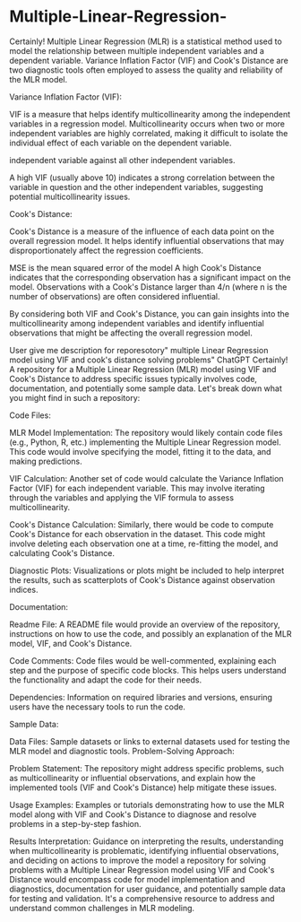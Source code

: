 # Multiple-Linear-Regression-
Certainly! Multiple Linear Regression (MLR) is a statistical method used to model the relationship between multiple independent variables and a dependent variable. Variance Inflation Factor (VIF) and Cook's Distance are two diagnostic tools often employed to assess the quality and reliability of the MLR model.

Variance Inflation Factor (VIF):

VIF is a measure that helps identify multicollinearity among the independent variables in a regression model. Multicollinearity occurs when two or more independent variables are highly correlated, making it difficult to isolate the individual effect of each variable on the dependent variable. 

  independent variable against all other independent variables.

A high VIF (usually above 10) indicates a strong correlation between the variable in question and the other independent variables, suggesting potential multicollinearity issues.

Cook's Distance:

Cook's Distance is a measure of the influence of each data point on the overall regression model. It helps identify influential observations that may disproportionately affect the regression coefficients. 

MSE is the mean squared error of the model
A high Cook's Distance indicates that the corresponding observation has a significant impact on the model. Observations with a Cook's Distance larger than 4/n (where n is the number of observations) are often considered influential.

By considering both VIF and Cook's Distance, you can gain insights into the multicollinearity among independent variables and identify influential observations that might be affecting the overall regression model.




User
give me description for reporesotory" multiple Linear Regression model using VIF and cook's distance solving problems"
ChatGPT
Certainly! A repository for a Multiple Linear Regression (MLR) model using VIF and Cook's Distance to address specific issues typically involves code, documentation, and potentially some sample data. Let's break down what you might find in such a repository:

Code Files:

MLR Model Implementation: The repository would likely contain code files (e.g., Python, R, etc.) implementing the Multiple Linear Regression model. This code would involve specifying the model, fitting it to the data, and making predictions.

VIF Calculation: Another set of code would calculate the Variance Inflation Factor (VIF) for each independent variable. This may involve iterating through the variables and applying the VIF formula to assess multicollinearity.

Cook's Distance Calculation: Similarly, there would be code to compute Cook's Distance for each observation in the dataset. This code might involve deleting each observation one at a time, re-fitting the model, and calculating Cook's Distance.

Diagnostic Plots: Visualizations or plots might be included to help interpret the results, such as scatterplots of Cook's Distance against observation indices.

Documentation:

Readme File: A README file would provide an overview of the repository, instructions on how to use the code, and possibly an explanation of the MLR model, VIF, and Cook's Distance.

Code Comments: Code files would be well-commented, explaining each step and the purpose of specific code blocks. This helps users understand the functionality and adapt the code for their needs.

Dependencies: Information on required libraries and versions, ensuring users have the necessary tools to run the code.

Sample Data:

Data Files: Sample datasets or links to external datasets used for testing the MLR model and diagnostic tools.
Problem-Solving Approach:

Problem Statement: The repository might address specific problems, such as multicollinearity or influential observations, and explain how the implemented tools (VIF and Cook's Distance) help mitigate these issues.

Usage Examples: Examples or tutorials demonstrating how to use the MLR model along with VIF and Cook's Distance to diagnose and resolve problems in a step-by-step fashion.

Results Interpretation: Guidance on interpreting the results, understanding when multicollinearity is problematic, identifying influential observations, and deciding on actions to improve the model
a repository for solving problems with a Multiple Linear Regression model using VIF and Cook's Distance would encompass code for model implementation and diagnostics, documentation for user guidance, and potentially sample data for testing and validation. It's a comprehensive resource to address and understand common challenges in MLR modeling.
